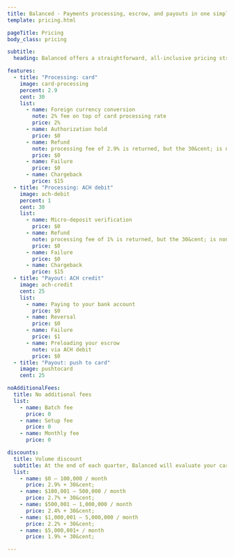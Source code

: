 ```yaml
---
title: Balanced - Payments processing, escrow, and payouts in one simple API | Pricing
template: pricing.html

pageTitle: Pricing
body_class: pricing

subtitle:
  heading: Balanced offers a straightforward, all-inclusive pricing structure. <br>No setup costs. No monthly contract. No hidden fees.

features:
  - title: "Processing: card"
    image: card-processing
    percent: 2.9
    cent: 30
    list:
      - name: Foreign currency conversion
        note: 2% fee on top of card processing rate
        price: 2%
      - name: Authorization hold
        price: $0
      - name: Refund
        note: processing fee of 2.9% is returned, but the 30&cent; is non-refundable
        price: $0
      - name: Failure
        price: $0
      - name: Chargeback
        price: $15
  - title: "Processing: ACH debit"
    image: ach-debit
    percent: 1
    cent: 30
    list:
      - name: Micro-deposit verification
        price: $0
      - name: Refund
        note: processing fee of 1% is returned, but the 30&cent; is non-refundable
        price: $0
      - name: Failure
        price: $0
      - name: Chargeback
        price: $15
  - title: "Payout: ACH credit"
    image: ach-credit
    cent: 25
    list:
      - name: Paying to your bank account
        price: $0
      - name: Reversal
        price: $0
      - name: Failure
        price: $1
      - name: Preloading your escrow
        note: via ACH debit
        price: $0
  - title: "Payout: push to card"
    image: pushtocard
    cent: 25

noAdditionalFees:
  title: No additional fees
  list:
    - name: Batch fee
      price: 0
    - name: Setup fee
      price: 0
    - name: Monthly fee
      price: 0

discounts:
  title: Volume discount
  subtitle: At the end of each quarter, Balanced will evaluate your card processing volume from the past three months, take the average, and assign a new tier based on that. The review dates are Jan 1, Apr 1, Jul 1, and Oct 1. The new pricing tier will be in place until the next review date.
  list:
    - name: $0 – 100,000 / month
      price: 2.9% + 30&cent;
    - name: $100,001 – 500,000 / month
      price: 2.7% + 30&cent;
    - name: $500,001 – 1,000,000 / month
      price: 2.4% + 30&cent;
    - name: $1,000,001 – 5,000,000 / month
      price: 2.2% + 30&cent;
    - name: $5,000,001+ / month
      price: 1.9% + 30&cent;

---
```

